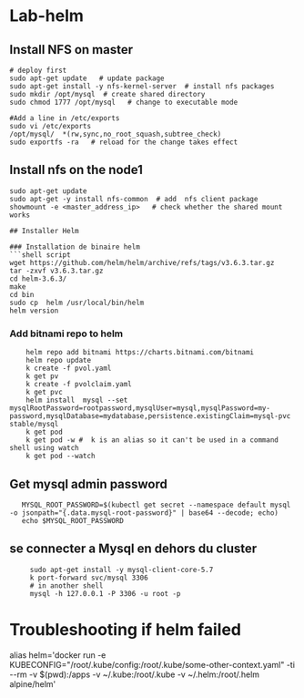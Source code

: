 # Lab-helm

## Install  NFS on master  
```shell
# deploy first
sudo apt-get update   # update package
sudo apt-get install -y nfs-kernel-server  # install nfs packages
sudo mkdir /opt/mysql  # create shared directory
sudo chmod 1777 /opt/mysql   # change to executable mode

#Add a line in /etc/exports  
sudo vi /etc/exports
/opt/mysql/  *(rw,sync,no_root_squash,subtree_check)
sudo exportfs -ra   # reload for the change takes effect
```

## Install nfs on the node1
```shell
sudo apt-get update 
sudo apt-get -y install nfs-common  # add  nfs client package
showmount -e <master_address_ip>   # check whether the shared mount works

## Installer Helm

### Installation de binaire helm
```shell script
wget https://github.com/helm/helm/archive/refs/tags/v3.6.3.tar.gz
tar -zxvf v3.6.3.tar.gz
cd helm-3.6.3/
make
cd bin
sudo cp  helm /usr/local/bin/helm
helm version
``` 

### Add  bitnami repo to helm 
```shell script
    helm repo add bitnami https://charts.bitnami.com/bitnami
    helm repo update
    k create -f pvol.yaml
    k get pv
    k create -f pvolclaim.yaml
    k get pvc
    helm install  mysql --set mysqlRootPassword=rootpassword,mysqlUser=mysql,mysqlPassword=my-password,mysqlDatabase=mydatabase,persistence.existingClaim=mysql-pvc stable/mysql
    k get pod
    k get pod -w #  k is an alias so it can't be used in a command shell using watch
    k get pod --watch 
```
## Get mysql admin password
```shell script
   MYSQL_ROOT_PASSWORD=$(kubectl get secret --namespace default mysql -o jsonpath="{.data.mysql-root-password}" | base64 --decode; echo)
   echo $MYSQL_ROOT_PASSWORD
```
## se connecter a Mysql en dehors du cluster 
```shell script
     sudo apt-get install -y mysql-client-core-5.7
     k port-forward svc/mysql 3306
     # in another shell 
     mysql -h 127.0.0.1 -P 3306 -u root -p
``` 

# Troubleshooting if helm failed 
alias helm='docker run -e KUBECONFIG="/root/.kube/config:/root/.kube/some-other-context.yaml" -ti --rm -v $(pwd):/apps -v ~/.kube:/root/.kube -v ~/.helm:/root/.helm alpine/helm'